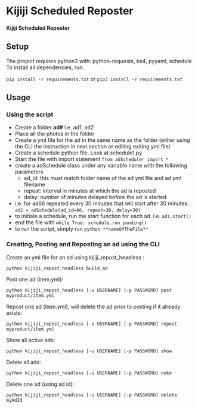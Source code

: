 # Kijiji Scheduled Reposter

#### Kijiji Scheduled Reposter

## Setup

The project requires python3 with: python-requests, bs4, pyyaml, schedule
To install all dependencies, run:

`pip install -r requirements.txt`
or `pip3 install -r requirements.txt`


## Usage

### Using the script

- Create a folder **ad#** i.e. ad1, ad2
- Place all the photos in the folder
- Create a yml file for the ad in the same name as the folder (either using the CLI the instruction in next section or editing exiting yml file)
- Create a schedule python file. Look at schedule1.py
- Start the file with import statement `from adScheduler import *`
- create a adSchedule class under any variable name with the following parameters
  - ad_id: this must match folder name of the ad yml file and ad yml filename
  - repeat: interval in minutes at which the ad is reposted
  - delay: number of minutes delayed before the ad is started
- i.e. for ad66 repeated every 30 minutes that will start after 30 minutes:
`ad1 = adSchedule(ad_id=66, repeat=30, delay=30)`
- to initiate a schedule, run the start function for each ad. i.e. `ad1.start()`
- end the file with
`while True:
    schedule.run_pending()`
- to run the script, simply run `python **nameOfTheFile**`


### Creating, Posting and Reposting an ad using the CLI

Create an yml file for an ad using kijiji_repost_headless :

`python kijiji_repost_headless build_ad`

Post one ad (item.yml):

`python kijiji_repost_headless [-u USERNAME] [-p PASSWORD] post myproduct/item.yml`

Repost one ad (item.yml); will delete the ad prior to posting if it already exists:

`python kijiji_repost_headless [-u USERNAME] [-p PASSWORD] repost myproduct/item.yml`

Show all active ads:

`python kijiji_repost_headless [-u USERNAME] [-p PASSWORD] show`

Delete all ads:

`python kijiji_repost_headless [-u USERNAME] [-p PASSWORD] nuke`

Delete one ad (using ad id):

`python kijiji_repost_headless [-u USERNAME] [-p PASSWORD] delete myAdId`
